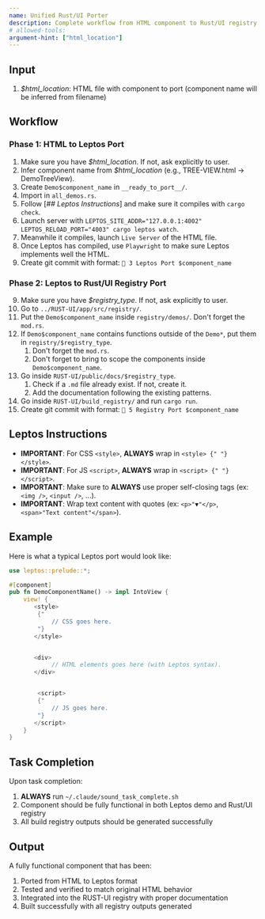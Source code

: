 ```yaml
---
name: Unified Rust/UI Porter
description: Complete workflow from HTML component to Rust/UI registry
# allowed-tools:
argument-hint: ["html_location"]
---
```



## Input

1. *$html_location*: HTML file with component to port (component name will be inferred from filename)


## Workflow

### Phase 1: HTML to Leptos Port

1. Make sure you have *$html_location*. If not, ask explicitly to user.
2. Infer component name from *$html_location* (e.g., TREE-VIEW.html → DemoTreeView).
3. Create `Demo$component_name` in `__ready_to_port__/`.
3. Import in `all_demos.rs`.
4. Follow [*## Leptos Instructions*] and make sure it compiles with `cargo check`.
5. Launch server with `LEPTOS_SITE_ADDR="127.0.0.1:4002" LEPTOS_RELOAD_PORT="4003" cargo leptos watch`.
6. Meanwhile it compiles, launch `Live Server` of the HTML file.
7. Once Leptos has compiled, use `Playwright` to make sure Leptos implements well the HTML.
8. Create git commit with format: `🤖 3 Leptos Port $component_name`

### Phase 2: Leptos to Rust/UI Registry Port

9. Make sure you have *$registry_type*. If not, ask explicitly to user.
10. Go to `../RUST-UI/app/src/registry/`.
11. Put the `Demo$component_name` inside `registry/demos/`. Don't forget the `mod.rs`.
12. If `Demo$component_name` contains functions outside of the `Demo*`, put them in `registry/$registry_type`.
    1. Don't forget the `mod.rs`.
    2. Don't forget to bring to scope the components inside `Demo$component_name`.
13. Go inside `RUST-UI/public/docs/$registry_type`.
    1. Check if a `.md` file already exist. If not, create it.
    2. Add the documentation following the existing patterns.
14. Go inside `RUST-UI/build_registry/` and run `cargo run`.
15. Create git commit with format: `🤖 5 Registry Port $component_name`


## Leptos Instructions

- **IMPORTANT**: For CSS `<style>`, **ALWAYS** wrap in `<style> {" "} </style>`.
- **IMPORTANT**: For JS `<script>`, **ALWAYS** wrap in `<script> {" "} </script>`.
- **IMPORTANT**: Make sure to **ALWAYS** use proper self-closing tags (ex: `<img />`, `<input />`, ...).
- **IMPORTANT**: Wrap text content with quotes (ex: `<p>"▼"</p>`, `<span>"Text content"</span>`).


## Example

Here is what a typical Leptos port would look like:

```rust
use leptos::prelude::*;

#[component]
pub fn DemoComponentName() -> impl IntoView {
    view! {
       <style>
        {"
            // CSS goes here.
        "}
       </style>


       <div>
            // HTML elements goes here (with Leptos syntax).
       </div>


        <script>
        {"
            // JS goes here.
        "}
       </script>
    }
}
```

## Task Completion

Upon task completion:
1. **ALWAYS** run `~/.claude/sound_task_complete.sh`
2. Component should be fully functional in both Leptos demo and Rust/UI registry
3. All build registry outputs should be generated successfully


## Output

A fully functional component that has been:
1. Ported from HTML to Leptos format
2. Tested and verified to match original HTML behavior
3. Integrated into the RUST-UI registry with proper documentation
4. Built successfully with all registry outputs generated
